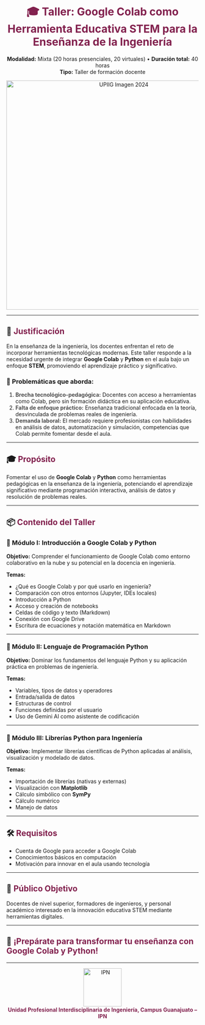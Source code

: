 <h1 align="center" style="color:#82214e;">🎓 Taller: Google Colab como Herramienta Educativa STEM para la Enseñanza de la Ingeniería</h1>

<p align="center">
  <strong>Modalidad:</strong> Mixta (20 horas presenciales, 20 virtuales) • <strong>Duración total:</strong> 40 horas<br>
  <strong>Tipo:</strong> Taller de formación docente
</p>

<p align="center">
  <img src="https://www.upiig.ipn.mx/assets/files/upiig/IMG%20Inicio%20/2024/upiig.jpg" alt="UPIIG Imagen 2024" width="600"/>
</p>


---

## 🧠 <span style="color:#82214e;">Justificación</span>

En la enseñanza de la ingeniería, los docentes enfrentan el reto de incorporar herramientas tecnológicas modernas. Este taller responde a la necesidad urgente de integrar **Google Colab** y **Python** en el aula bajo un enfoque **STEM**, promoviendo el aprendizaje práctico y significativo.

### 🎯 Problemáticas que aborda:

1. <span style="color:#4d4d4d;">**Brecha tecnológico-pedagógica:**</span> Docentes con acceso a herramientas como Colab, pero sin formación didáctica en su aplicación educativa.
2. <span style="color:#4d4d4d;">**Falta de enfoque práctico:**</span> Enseñanza tradicional enfocada en la teoría, desvinculada de problemas reales de ingeniería.
3. <span style="color:#4d4d4d;">**Demanda laboral:**</span> El mercado requiere profesionistas con habilidades en análisis de datos, automatización y simulación, competencias que Colab permite fomentar desde el aula.

---

## 🎓 <span style="color:#82214e;">Propósito</span>

Fomentar el uso de **Google Colab** y **Python** como herramientas pedagógicas en la enseñanza de la ingeniería, potenciando el aprendizaje significativo mediante programación interactiva, análisis de datos y resolución de problemas reales.

---

## 📦 <span style="color:#82214e;">Contenido del Taller</span>

### 🔹 Módulo I: Introducción a Google Colab y Python

**Objetivo:** Comprender el funcionamiento de Google Colab como entorno colaborativo en la nube y su potencial en la docencia en ingeniería.

**Temas:**
- ¿Qué es Google Colab y por qué usarlo en ingeniería?
- Comparación con otros entornos (Jupyter, IDEs locales)
- Introducción a Python
- Acceso y creación de notebooks
- Celdas de código y texto (Markdown)
- Conexión con Google Drive
- Escritura de ecuaciones y notación matemática en Markdown

---

### 🔹 Módulo II: Lenguaje de Programación Python

**Objetivo:** Dominar los fundamentos del lenguaje Python y su aplicación práctica en problemas de ingeniería.

**Temas:**
- Variables, tipos de datos y operadores
- Entrada/salida de datos
- Estructuras de control
- Funciones definidas por el usuario
- Uso de Gemini AI como asistente de codificación

---

### 🔹 Módulo III: Librerías Python para Ingeniería

**Objetivo:** Implementar librerías científicas de Python aplicadas al análisis, visualización y modelado de datos.

**Temas:**
- Importación de librerías (nativas y externas)
- Visualización con **Matplotlib**
- Cálculo simbólico con **SymPy**
- Cálculo numérico
- Manejo de datos

---

## 🛠️ <span style="color:#82214e;">Requisitos</span>

- Cuenta de Google para acceder a Google Colab
- Conocimientos básicos en computación
- Motivación para innovar en el aula usando tecnología

---

## 💼 <span style="color:#82214e;">Público Objetivo</span>

Docentes de nivel superior, formadores de ingenieros, y personal académico interesado en la innovación educativa STEM mediante herramientas digitales.

---

## 🚀 <span style="color:#82214e;">¡Prepárate para transformar tu enseñanza con Google Colab y Python!</span>

---

<p align="center">
  <img src="https://upload.wikimedia.org/wikipedia/commons/6/63/Logo_Instituto_Politécnico_Nacional.png" alt="IPN" height="100"/>
  <br><span style="color:#82214e;"><strong>Unidad Profesional Interdisciplinaria de Ingeniería, Campus Guanajuato – IPN</strong></span>
</p>
